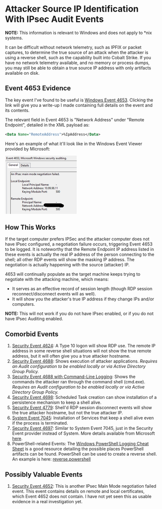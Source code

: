 # Attacker Source IP Identification With IPsec Audit Events

**NOTE:** This information is relevant to Windows and does not apply to *nix systems.

It can be difficult without network telemetry, such as IPFIX or packet captures, 
to determine the true source of an attack when the attacker is using a reverse shell, 
such as the capability built into Cobalt Strike. If you have no network telemetry 
available, and no memory or process dumps, you may still be able to obtain a true 
source IP address with only artifacts available on disk.

## Event 4653 Evidence

The key event I've found to be useful is [Windows Event 4653](https://github.com/AtomicGaryBusey/AzureForensics/blob/master/FORENSIC%20ARTIFACTS:%20Windows%20Event%204653.md). 
Clicking the link will give you a write-up I made containing full details on the event and its contents.

The relevant field in Event 4653 is "Network Address" under "Remote Endpoint", detailed in the XML payload as:
```xml
<Data Name="RemoteAddress">%IpAddress</Data> 
```

Here's an example of what it'll look like in the Windows Event Viewer provided by Microsoft:

![A screenshot showing the relevant portion of a Windows 4653 Event.](https://raw.githubusercontent.com/AtomicGaryBusey/AzureForensics/master/Event4653IPsecScreenshot.png)

## How This Works

If the target computer prefers IPSec and the attacker computer does not have IPsec configured, 
a negotiation failure occurs, triggering Event 4653 to be logged. It is noteworthy that the 
Remote Endpoint IP address listed in these events is actually the real IP address of the person 
connecting to the shell; all other RDP events will show the masking IP address. The 
negotiation is actually happening with the source (attacker) IP.

4653 will continually populate as the target machine keeps trying to negotiate with the 
attacking machine, which means:
* It serves as an effective record of session length (though RDP session reconnect/disconnect events will as well).
* It will show you the attacker's true IP address if they change IPs and/or computers.

**NOTE:** This will not work if you do not have IPsec enabled, or if you do not have IPsec Auditing enabled.

## Comorbid Events

1. [Security Event 4624](https://www.ultimatewindowssecurity.com/securitylog/encyclopedia/event.aspx?eventID=4624): A Type 10 logon will show RDP use. The remote IP address in some reverse shell situations will not show the true remote address, but it will often give you a true attacker hostname.
2. [Security Event 4688](https://www.ultimatewindowssecurity.com/securitylog/encyclopedia/event.aspx?eventID=4688): Shows execution of attacker applications.
_Requires an Audit configuration to be enabled locally or via Active Directory Group Policy._
3. [Security Event 4688 with Command-Line Logging](https://docs.microsoft.com/en-us/windows-server/identity/ad-ds/manage/component-updates/command-line-process-auditing): Shows the commands the attacker ran through the command shell (cmd.exe).
_Requires an Audit configuration to be enabled locally or via Active Directory Group Policy._
4. [Security Event 4698](https://www.ultimatewindowssecurity.com/securitylog/encyclopedia/event.aspx?eventID=4698): Scheduled Task creation can show installation of a persistence mechanism to keep a shell alive.
5. [Security Event 4779](https://www.ultimatewindowssecurity.com/securitylog/encyclopedia/event.aspx?eventID=4779): Shell'd RDP session disconnect events will show the true attacker hostname, but not the true attacker IP.
6. [System Event 7045](https://www.manageengine.com/products/active-directory-audit/kb/system-events/event-id-7045.html): Installation of Services that keep a shell alive even if the process is terminated.
7. [Security Event 4697](https://www.ultimatewindowssecurity.com/securitylog/encyclopedia/event.aspx?eventID=4697): Similar to System Event 7045, just in the Security Event provider instead of System. More details available from Microsoft [here](https://docs.microsoft.com/en-us/windows/security/threat-protection/auditing/event-4697).
8. PowerShell-related Events: The [Windows PowerShell Logging Cheat Sheet](https://www.malwarearchaeology.com/s/Windows-PowerShell-Logging-Cheat-Sheet-ver-Sept-2018-v22.pdf) is a good resource detailing the possible places PowerShell artifacts can be found. PowerShell can be used to create a reverse shell. An example is here: [reverse.powershell](https://github.com/trustedsec/social-engineer-toolkit/blob/master/src/powershell/reverse.powershell) 

## Possibly Valuable Events

1. [Security Event 4652](https://www.ultimatewindowssecurity.com/securitylog/encyclopedia/event.aspx?eventID=4652): This is another IPsec Main Mode negotiation failed event. This event contains details on remote and local certificates, which Event 4652 does not contain. I have not yet seen this as usable evidence in a real investigation yet.
